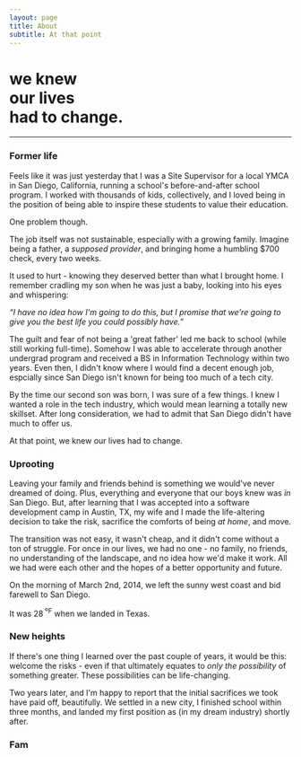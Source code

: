 ```yaml
---
layout: page
title: About
subtitle: At that point
---
```

<h1 class="home--subtitle text--bold">we knew<br>our lives<br> had to change.</h1>
<hr class="divider--gray">

### Former life

Feels like it was just yesterday that I was a Site Supervisor for a local YMCA in San Diego, California, running a school's before-and-after school program. I worked with thousands of kids, collectively, and I loved being in the position of being able to inspire these students to value their education.

One problem though.

The job itself was not sustainable, especially with a growing family. Imagine being a father, a _supposed provider_, and bringing home a humbling $700 check, every two weeks.

It used to hurt - knowing they deserved better than what I brought home. I remember cradling my son when he was just a baby, looking into his eyes and whispering:

_<span class="accent--cool">“</span>I have no idea how I'm going to do this, but I promise that we're going to give you the best life you could possibly have.<span class="accent--cool">”</span>_

The guilt and fear of not being a 'great father' led me back to school (while still working full-time). Somehow I was able to accelerate through another undergrad program and received a BS in Information Technology within two years. Even then, I didn't know where I would find a decent enough job, espcially since San Diego isn't known for being too much of a tech city.

By the time our second son was born, I was sure of a few things. I knew I wanted a role in the tech industry, which would mean learning a totally new skillset. After long consideration, we had to admit that San Diego didn't have much to offer us.

At that point, we knew our lives had to change.

### Uprooting

Leaving your family and friends behind is something we would've never dreamed of doing. Plus, everything and everyone that our boys knew was _in_ San Diego. But, after learning that I was accepted into a software development camp in Austin, TX, my wife and I made the life-altering decision to take the risk, sacrifice the comforts of being _at home_, and move.

The transition was not easy, it wasn't cheap, and it didn't come without a ton of struggle. For once in our lives, we had no one - no family, no friends, no understanding of the landscape, and no idea how we'd make it work. All we had were each other and the hopes of a better opportunity and future. 

On the morning of March 2nd, 2014, we left the sunny west coast and bid farewell to San Diego.

It was 28<sup> ºF</sup> when we landed in Texas.

### New heights

If there's one thing I learned over the past couple of years, it would be this: welcome the risks - even if that ultimately equates to _only the possibility_ of something greater. These possibilities can be life-changing.

Two years later, and I'm happy to report that the initial sacrifices we took have paid off, beautifully. We settled in a new city, I finished school within three months, and landed my first position as (in my dream industry) shortly after. 

### Fam
